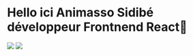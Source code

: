 
# Hello ici Animasso Sidibé développeur Frontnend React👋
<img src="https://github-readme-stats.vercel.app/api/top-langs/?username=Animasso&layout=compact)](https://github.com/Animasso/github-readme-stats"/>
<img src="https://github-readme-stats.vercel.app/api?username=Animasso&show_icons=true&theme=tokyonight"/>


<!--
**Animasso/Animasso** is a ✨ _special_ ✨ repository because its `README.md` (this file) appears on your GitHub profile.

Here are some ideas to get you started:

- 🔭 I’m currently working on ...
- 🌱 I’m currently learning ...
- 👯 I’m looking to collaborate on ...
- 🤔 I’m looking for help with ...
- 💬 Ask me about ...
- 📫 How to reach me: ...
- 😄 Pronouns: ...
- ⚡ Fun fact: ...
-->
